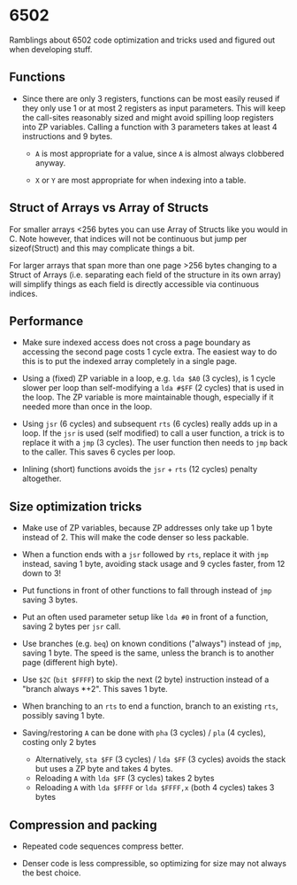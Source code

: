 # 6502

Ramblings about 6502 code optimization and tricks used and figured out when developing stuff.


## Functions

* Since there are only 3 registers, functions can be most easily reused if they only use 1 or at most 2 registers as input parameters. This will keep the call-sites reasonably sized and might avoid spilling loop registers into ZP variables. Calling a function with 3 parameters takes at least 4 instructions and 9 bytes.

    * `A` is most appropriate for a value, since `A` is almost always clobbered anyway.

    * `X` or `Y` are most appropriate for when indexing into a table.


## Struct of Arrays vs Array of Structs

For smaller arrays <256 bytes you can use Array of Structs like you would in C. Note however,
that indices will not be continuous but jump per sizeof(Struct) and this may complicate things a bit.

For larger arrays that span more than one page >256 bytes changing to a Struct of Arrays
(i.e. separating each field of the structure in its own array) will simplify things as each field is
directly accessible via continuous indices.


## Performance

* Make sure indexed access does not cross a page boundary as accessing the second page costs 1
cycle extra. The easiest way to do this is to put the indexed array completely in a single page.

* Using a (fixed) ZP variable in a loop, e.g. `lda $A0` (3 cycles), is 1 cycle slower per loop than self-modifying a `lda #$FF` (2 cycles) that is used in the loop.
The ZP variable is more maintainable though, especially if it needed more than once in the loop.

* Using `jsr` (6 cycles) and subsequent `rts` (6 cycles) really adds up in a loop. If the `jsr` is
used (self modified) to call a user function, a trick is to replace it with a `jmp` (3 cycles).
The user function then needs to `jmp` back to the caller. This saves 6 cycles per loop.

* Inlining (short) functions avoids the `jsr` + `rts` (12 cycles) penalty altogether.


## Size optimization tricks

* Make use of ZP variables, because ZP addresses only take up 1 byte instead of 2. This will make the code denser so less packable.

* When a function ends with a `jsr` followed by `rts`, replace it with `jmp` instead, saving 1 byte, avoiding stack usage and 9 cycles faster, from 12 down to 3!

* Put functions in front of other functions to fall through instead of `jmp` saving 3 bytes.

* Put an often used parameter setup like `lda #0` in front of a function, saving 2 bytes per `jsr` call.

* Use branches (e.g. `beq`) on known conditions ("always") instead of `jmp`, saving 1 byte. The speed is the same, unless the branch is to another page (different high byte).

* Use `$2C` (`bit $FFFF`) to skip the next (2 byte) instruction instead of a "branch always *+2". This saves 1 byte.

* When branching to an `rts` to end a function, branch to an existing `rts`, possibly saving 1 byte.

* Saving/restoring `A` can be done with `pha` (3 cycles) / `pla` (4 cycles), costing only 2 bytes
    * Alternatively, `sta $FF` (3 cycles) / `lda $FF` (3 cycles) avoids the stack but uses a ZP byte and takes 4 bytes.
    * Reloading `A` with `lda $FF` (3 cycles) takes 2 bytes
    * Reloading `A` with `lda $FFFF` or `lda $FFFF,x` (both 4 cycles) takes 3 bytes



## Compression and packing

* Repeated code sequences compress better.

* Denser code is less compressible, so optimizing for size may not always the best choice.
